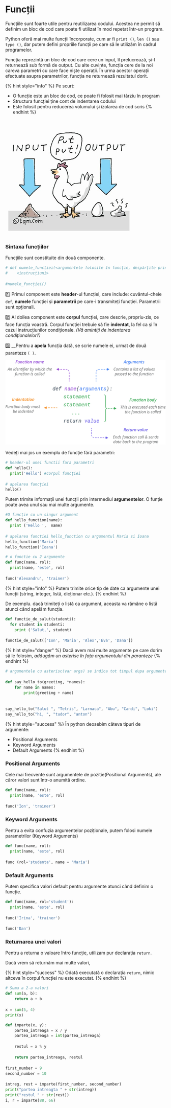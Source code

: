 # Funcții

Funcțiile sunt foarte utile pentru reutilizarea codului. Acestea ne permit să definim un bloc de cod care poate fi utilizat în mod repetat într-un program.

Python oferă mai multe funcții încorporate, cum ar fi `print ()`, `len ()` sau `type ()`, dar putem defini propriile funcții pe care să le utilizăm în cadrul programelor.

Funcția reprezintă un bloc de cod care cere un input, îl prelucrează, și-l returnează sub formă de output. Cu alte cuvinte, funcția cere de la noi careva parametri cu care face niște operații. În urma acestor operații efectuate asupra parametrilor, funcția ne returnează rezultatul dorit.

{% hint style="info" %}
Pe scurt:

* O funcție este un bloc de cod, ce poate fi folosit mai târziu în program
* Structura funcției ține cont de indentarea codului
* Este folosit pentru reducerea volumului și izolarea de cod scris
{% endhint %}

![](../.gitbook/assets/function.jpg)

### Sintaxa funcțiilor

Funcțiile sunt constituite din două componente.

```python
# def numele_funcției(<argumentele folosite în funcție, despărțite prin virgilă>):
#    <instrucțiuni>

#numele_funcției()
```

1️⃣ Primul component este **header**-ul funcției, care include: cuvântul-cheie `def`, **numele** funcției și **parametrii** pe care-i transmiteți funcției. Parametrii sunt opționali. 

2️⃣ Al doilea component este **corpul** funcției, care descrie, propriu-zis, ce face funcția voastră. Corpul funcției trebuie să fie **indentat**, la fel ca și în cazul instrucțiunilor condiționale. _\(Vă amintiți de indentarea condiționalelor?\)_ 

3️⃣ __Pentru a **apela** funcția dată, se scrie numele ei, urmat de două paranteze `( )`.



![](../.gitbook/assets/python-function-syntax.png)

Vedeți mai jos un exemplu de funcție fără parametri:

```python
# header-ul unei functii fara parametri
def hello(): 
  print('Hello') #corpul funcției

# apelarea funcției
hello() 
```

 Putem trimite informații unei funcții prin intermediul **argumentelor**. O funție poate avea unul sau mai multe argumente.

```python
#O funcție cu un singur argument
def hello_function(name):
  print ('Hello ',  name)

# apelarea functiei hello_function cu argumentul Maria si Ioana
hello_function('Maria')
hello_function('Ioana')
```

```python
# o functie cu 2 argumente
def func(name, rol):
  print(name, 'este', rol)

func('Alexandru', 'trainer') 
```

{% hint style="info" %}
Putem trimite orice tip de date ca argumente unei funcții \(string, integer, listă, dicționar etc.\).
{% endhint %}

De exemplu. dacă trimiteți o listă ca argument, aceasta va rămâne o listă atunci când apelăm funcția.

```python
def functie_de_salut(studenti):
  for student in studenti:
    print ('Salut,', student)

functie_de_salut(['Ion', 'Maria', 'Alex','Eva', 'Dana'])
```

{% hint style="danger" %}
Dacă avem mai multe argumente pe care dorim să le folosim, _adăugăm un asterisc în fața argumentului din paranteze_
{% endhint %}

```python
# argumentele cu asterisc(var args) se indica tot timpul dupa argumentele obisnuite

def say_hello_to(greeting, *names):
    for name in names:
        print(greeting + name)


say_hello_to("Salut ", "Tetris", "Larnaca", "Abu", "Candi", "Loki")
say_hello_to("hi, ", "tudor", "anton")
```

{% hint style="success" %}
În python deosebim câteva tipuri de argumente:

* Positional Arguments
* Keyword Arguments
* Default Arguments
{% endhint %}

### Positional Arguments

Cele mai frecvente sunt argumentele de poziție\(Positional Arguments\), ale căror valori sunt într-o anumită ordine.

```python
def func(name, rol):
  print(name, 'este', rol)

func('Ion', 'trainer')  
```

### Keyword Arguments

Pentru a evita confuzia argumentelor poziționale, putem folosi numele parametrilor \(Keyword Arguments\)

```python
def func(name, rol):
  print(name, 'este', rol)

func (rol='studenta', name = 'Maria')
```

### Default Arguments

Putem specifica valori default pentru argumente atunci când definim o funcție.

```python
def func(name, rol='student'):
  print(name, 'este', rol)

func('Irina', 'trainer')

func('Dan')
```

### Returnarea unei valori

 Pentru a returna o valoare întro funcție, utilizam pur declarația `return`. 



Dacă vrem să returnăm mai multe valori, 

{% hint style="success" %}
Odată executată o declarația `return`, nimic altceva în corpul funcției nu este executat.
{% endhint %}

```python
# Suma a 2-a valori
def sum(a, b):
    return a + b

x = sum(5, 4)
print(x)
```

```python
def imparte(x, y):
    partea_intreaga = x / y
    partea_intreaga = int(partea_intreaga)

    restul = x % y

    return partea_intreaga, restul

first_number = 9
second_number = 10

intreg, rest = imparte(first_number, second_number)
print("partea intreagta " + str(intreg))
print("restul " + str(rest))
i, r = imparte(88, 66)
```

